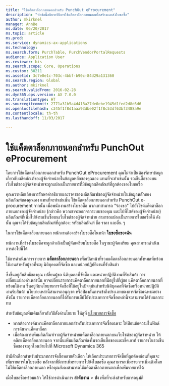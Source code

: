 ```yaml
---
title: "ใช้แค็ตตาล็อกภายนอกสำหรับ PunchOut eProcurement"
description: "หัวข้อนี้อธิบายวิธีการใช้แค็ตตาล็อกภายนอกเพื่อสร้างและส่งใบขอซื้อ"
author: mkirknel
manager: AnnBe
ms.date: 06/20/2017
ms.topic: article
ms.prod: 
ms.service: dynamics-ax-applications
ms.technology: 
ms.search.form: PurchTable, PurchVendorPortalRequests
audience: Application User
ms.reviewer: bis
ms.search.scope: Core, Operations
ms.custom: 30211
ms.assetid: 3c7e0e1c-703c-4bbf-b90c-84d29a131360
ms.search.region: Global
ms.author: mkirknel
ms.search.validFrom: 2016-02-28
ms.dyn365.ops.version: AX 7.0.0
ms.translationtype: HT
ms.sourcegitcommit: 2771a31b5a4d418a27de0ebe1945d1fed2d8d6d6
ms.openlocfilehash: c345f1f8d1aaa93dbe02f1f8c53df63bf3488a9e
ms.contentlocale: th-th
ms.lasthandoff: 11/03/2017

---
```


# <a name="use-external-catalogs-for-punchout-eprocurement"></a>ใช้แค็ตตาล็อกภายนอกสำหรับ PunchOut eProcurement
โดยการใช้แค็ตตาล็อกภายนอกสำหรับ PunchOut eProcurement คุณไม่จำเป็นต้องรักษาข้อมูลเกี่ยวกับผลิตภัณฑ์ของผู้จัดจำหน่ายในข้อมูลหลักของคุณเอง แทนที่จะทำเช่นนั้น รถเข็นซื้อของบนเว็บไซต์ของผู้จัดจำหน่ายจะถูกแปลงเป็นรายการที่มีข้อมูลผลิตภัณฑ์ที่ถูกต้องของใบขอซื้อ 

คุณควรหลีกเลี่ยงการรักษาคำอธิบายและราคาของผลิตภัณฑ์ของผู้จัดจำหน่ายในข้อมูลหลักของผลิตภัณฑ์ของคุณเอง แทนที่จะทำเช่นนั้น ใช้แค็ตตาล็อกภายนอกสำหรับ PunchOut e-procurement จากนั้น เมื่อพนักงานสร้างใบขอซื้อ พวกเขาสามารถ "ร้องขอ" ไปยังไซต์แค็ตตาล็อกภายนอกของผู้จัดจำหน่าย (กล่าวคือ พวกเขาจะออกจากระบบของคุณ และไปที่ไซต์ของผู้จัดจำหน่าย) ผลิตภัณฑ์ที่เพิ่มไปยังรถเข็นซื้อบนเว็บไซต์ของผู้จัดจำหน่าย สามารถแปลงเป็นรายการใบขอซื้อได้ ดังนั้น คุณจะได้รับข้อมูลผลิตภัณฑ์ที่ถูกต้อง: รหัสผลิตภัณฑ์ ชื่อ ราคา และอื่น ๆ

ในการใช้แค็ตตาล็อกภายนอก พนักงานต้องสร้างใบขอซื้อในหน้า **ใบขอซื้อของฉัน**

พนักงานที่สร้างใบขอซื้อจะถูกอ้างถึงเป็นผู้จัดเตรียมใบขอซื้อ ในฐานะผู้จัดเตรียม คุณสามารถดำเนินการต่อไปนี้ได้

ใช้การดำเนินการราายการ **แค็ตตาล็อกภายนอก** เพื่อเปิดหน้าที่รวมแค็ตตาล็อกภายนอกทั้งหมดที่พร้อมใช้งานสำหรับผู้ขอที่ระบุ นิติบุคคลที่จัดซื้อ และหน่วยปฏิบัติงานที่รับสินค้า

ซึ่งขึ้นอยู่กับสิทธิ์ของคุณ เปลี่ยนผู้ขอ นิติบุคคลที่จัดซื้อ และหน่วยปฏิบัติงานที่รับสินค้า การเปลี่ยนแปลงค่าเหล่านั้น อาจเปลี่ยนรายการแค็ตตาล็อกภายนอกที่มีอยู่ไปที่ผู้ขอ แค็ตตาล็อกภายนอกที่พร้อมใช้งาน ขึ้นอยู่กับนโยบายการจัดซื้อที่ใช้อยู่ในปัจจุบันสำหรับนิติบุคคลที่จัดซื้อหรือหน่วยปฏิบัติงานรับสินค้า นโยบายเหล่านี้สามารถอนุญาต หรือป้องกันการเข้าถึงประเภทของการจัดซื้อเฉพาะอย่าง ดังนั้น รายการแค็ตตาล็อกภายนอกที่ได้รับการแม็ปไยังประเภทการจัดซื้อเหล่านี้จะสามารถได้รับผลกระทบ

สำหรับข้อมูลเพิ่มเติมเกี่ยวกับวิธีตั้งค่านโยบาย ให้ดูที่ [นโยบายการจัดซื้อ](../procurement/purchase-policies.md)

- หากต้องการค้นหาแค็ตตาล็อกภายนอกสำหรับประเภทการจัดซื้อเฉพาะ ให้ป้อนข้อความในฟิลด์การค้นหาแค็ตตาล็อก
- เมื่อต้องการเพิ่มผลิตภัณฑ์จากผู้จัดจำหน่ายแค็ตตาล็อกภายนอกบนเว็บไซต์ของผู้จัดจำหน่าย ให้คลิกแค็ตตาล็อกภายนอก จากนั้นเพิ่มผลิตภัณฑ์ลงในรถเข็นซื้อของและเช็คเอาท์ รายการในรถเข็นซื้อของจะถูกโอนย้ายไปที่ Microsoft Dynamics 365

ถ้ามีตัวเลือกสำหรับประเภทการจัดซื้อหลายตัวเลือก ให้เลือกประเภทการจัดซื้อที่ถูกต้องก่อนที่คุณจะเพิ่มรายการในใบขอซื้อ
หลังจากที่มีการเพิ่มรายการไปยังใบขอซื้อ คุณสามารถเพิ่มรายการเพิ่มเติมโดยไม่ใช้แค็ตตาล็อกภายนอก หรือคุณยังคงสามารถใช้แค็ตตาล็อกภายนอกเพื่อเพิ่มรายการได้

เมื่อใบขอซื้อพร้อมแล้ว ให้ใช้การดำเนินการ **ลำดับงาน** > **ส่ง** เพื่อที่จะส่งสำหรับการอนุมัติ

